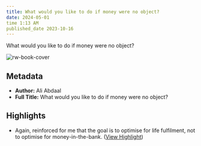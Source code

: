 ```yaml
---
title: What would you like to do if money were no object?
date: 2024-05-01
time 1:13 AM
published_date 2023-10-16
---
```

What would you like to do if money were no object?

![rw-book-cover](https://readwise-assets.s3.amazonaws.com/static/images/article3.5c705a01b476.png)

## Metadata
- **Author:** Ali Abdaal
- **Full Title:** What would you like to do if money were no object?

## Highlights
- Again, reinforced for me that the goal is to optimise for life fulfilment, not to optimise for money-in-the-bank. ([View Highlight](https://read.readwise.io/read/01hdegg1ye0hnbhra8q8ew227d))

